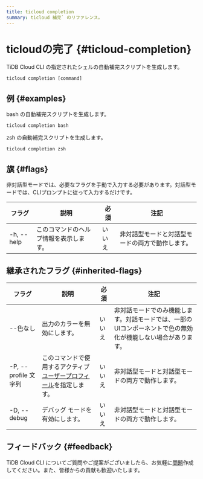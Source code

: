 ```yaml
---
title: ticloud completion
summary: ticloud 補完` のリファレンス。
---
```


# ticloudの完了 {#ticloud-completion}

TiDB Cloud CLI の指定されたシェルの自動補完スクリプトを生成します。

```shell
ticloud completion [command]
```

## 例 {#examples}

bash の自動補完スクリプトを生成します。

```shell
ticloud completion bash
```

zsh の自動補完スクリプトを生成します。

```shell
ticloud completion zsh
```

## 旗 {#flags}

非対話型モードでは、必要なフラグを手動で入力する必要があります。対話型モードでは、CLIプロンプトに従って入力するだけです。

| フラグ        | 説明                  | 必須  | 注記                       |
| ---------- | ------------------- | --- | ------------------------ |
| -h, --help | このコマンドのヘルプ情報を表示します。 | いいえ | 非対話型モードと対話型モードの両方で動作します。 |

## 継承されたフラグ {#inherited-flags}

| フラグ               | 説明                                                                             | 必須  | 注記                                                      |
| ----------------- | ------------------------------------------------------------------------------ | --- | ------------------------------------------------------- |
| --色なし             | 出力のカラーを無効にします。                                                                 | いいえ | 非対話モードでのみ機能します。対話モードでは、一部のUIコンポーネントで色の無効化が機能しない場合があります。 |
| -P, --profile 文字列 | このコマンドで使用するアクティブ[ユーザープロフィール](/tidb-cloud/cli-reference.md#user-profile)を指定します。 | いいえ | 非対話型モードと対話型モードの両方で動作します。                                |
| -D, --debug       | デバッグ モードを有効にします。                                                               | いいえ | 非対話型モードと対話型モードの両方で動作します。                                |

## フィードバック {#feedback}

TiDB Cloud CLI についてご質問やご提案がございましたら、お気軽に[問題](https://github.com/tidbcloud/tidbcloud-cli/issues/new/choose)作成してください。また、皆様からの貢献も歓迎いたします。
